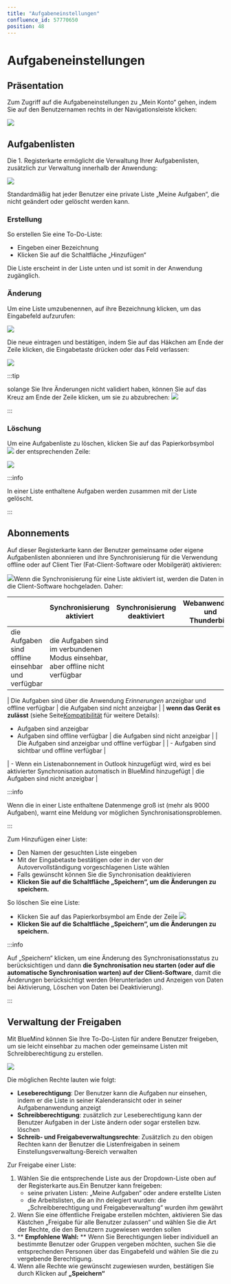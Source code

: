 ```yaml
---
title: "Aufgabeneinstellungen"
confluence_id: 57770650
position: 48
---
```

# Aufgabeneinstellungen


## Präsentation

Zum Zugriff auf die Aufgabeneinstellungen zu „Mein Konto“ gehen, indem Sie auf den Benutzernamen rechts in der Navigationsleiste klicken:

![](../../attachments/57770060/57770071.png)


## Aufgabenlisten

Die 1. Registerkarte ermöglicht die Verwaltung Ihrer Aufgabenlisten, zusätzlich zur Verwaltung innerhalb der Anwendung:

![](../../attachments/57770650/57770663.png)

Standardmäßig hat jeder Benutzer eine private Liste „Meine Aufgaben“, die nicht geändert oder gelöscht werden kann.

### Erstellung

So erstellen Sie eine To-Do-Liste:

- Eingeben einer Bezeichnung
- Klicken Sie auf die Schaltfläche „Hinzufügen“


Die Liste erscheint in der Liste unten und ist somit in der Anwendung zugänglich.

### Änderung

Um eine Liste umzubenennen, auf ihre Bezeichnung klicken, um das Eingabefeld aufzurufen:

![](../../attachments/57770650/57770661.png)

Die neue eintragen und bestätigen, indem Sie auf das Häkchen am Ende der Zeile klicken, die Eingabetaste drücken oder das Feld verlassen:

![](../../attachments/57770650/57770659.png)


:::tip

solange Sie Ihre Änderungen nicht validiert haben, können Sie auf das Kreuz am Ende der Zeile klicken, um sie zu abzubrechen: ![](../../attachments/57770650/57770657.png)

:::

### Löschung

Um eine Aufgabenliste zu löschen, klicken Sie auf das Papierkorbsymbol  ![](../../attachments/57769989/69896481.png) der entsprechenden Zeile:

![](../../attachments/57770650/57770656.png)


:::info

In einer Liste enthaltene Aufgaben werden zusammen mit der Liste gelöscht.

:::

## Abonnements

Auf dieser Registerkarte kann der Benutzer gemeinsame oder eigene Aufgabenlisten abonnieren und ihre Synchronisierung für die Verwendung offline oder auf Client Tier (Fat-Client-Software oder Mobilgerät) aktivieren:

![](../../attachments/57770650/57770654.png)Wenn die Synchronisierung für eine Liste aktiviert ist, werden die Daten in die Client-Software hochgeladen. Daher:

|  | Synchronisierung aktiviert | Synchronisierung deaktiviert | Webanwendung und Thunderbird | EAS iOS | EAS (andere) | DAV | Outlook |
| --- | --- | --- | --- | --- | --- | --- | --- |
| die Aufgaben sind offline einsehbar und verfügbar | die Aufgaben sind im verbundenen Modus einsehbar, aber offline nicht verfügbar |
| 
Die Aufgaben sind über die Anwendung  *Erinnerungen* anzeigbar und offline verfügbar
 | die Aufgaben sind nicht anzeigbar |
| 
**wenn das Gerät es zulässt** (siehe Seite[Kompatibilität](/FAQ_Foire_aux_questions_/Compatibilité/) für weitere Details):
- Aufgaben sind anzeigbar
- Aufgaben sind offline verfügbar
 | 
die Aufgaben sind nicht anzeigbar
 |
| Die Aufgaben sind anzeigbar und offline verfügbar |
| - Aufgaben sind sichtbar und offline verfügbar | 


 | - Wenn ein Listenabonnement in Outlook hinzugefügt wird, wird es bei aktivierter Synchronisation automatisch in BlueMind hinzugefügt | die Aufgaben sind nicht anzeigbar |


:::info

Wenn die in einer Liste enthaltene Datenmenge groß ist (mehr als 9000 Aufgaben), warnt eine Meldung vor möglichen Synchronisationsproblemen.

:::

Zum Hinzufügen einer Liste:

- Den Namen der gesuchten Liste eingeben
- Mit der Eingabetaste bestätigen oder in der von der Autovervollständigung vorgeschlagenen Liste wählen
- Falls gewünscht können Sie die Synchronisation deaktivieren
- **Klicken Sie auf die Schaltfläche „Speichern“, um die Änderungen zu speichern.**


So löschen Sie eine Liste:

- Klicken Sie auf das Papierkorbsymbol am Ende der Zeile ![](../../attachments/57770650/57770664.png)
- **Klicken Sie auf die Schaltfläche „Speichern“, um die Änderungen zu speichern.**


:::info

Auf „Speichern“ klicken, um eine Änderung des Synchronisationsstatus zu berücksichtigen und dann **die Synchronisation neu starten (oder auf die automatische Synchronisation  warten) auf der Client-Software**, damit die Änderungen berücksichtigt werden (Herunterladen und Anzeigen von Daten bei Aktivierung, Löschen von Daten bei Deaktivierung).

:::

## Verwaltung der Freigaben

Mit BlueMind können Sie Ihre To-Do-Listen für andere Benutzer freigeben, um sie leicht einsehbar zu machen oder gemeinsame Listen mit Schreibberechtigung zu erstellen.

![](../../attachments/57770650/57770652.png)

Die möglichen Rechte lauten wie folgt:

- **Leseberechtigung**: Der Benutzer kann die Aufgaben nur einsehen, indem er die Liste in seiner Kalenderansicht oder in seiner Aufgabenanwendung anzeigt
- **Schreibberechtigung**: zusätzlich zur Leseberechtigung kann der Benutzer Aufgaben in der Liste ändern oder sogar erstellen bzw. löschen
- **Schreib- und Freigabeverwaltungsrechte**: Zusätzlich zu den obigen Rechten kann der Benutzer die Listenfreigaben in seinem Einstellungsverwaltung-Bereich verwalten


Zur Freigabe einer Liste:

1. Wählen Sie die entsprechende Liste aus der Dropdown-Liste oben auf der Registerkarte aus.Ein Benutzer kann freigeben:
    - seine privaten Listen: „Meine Aufgaben“ oder andere erstellte Listen
    - die Arbeitslisten, die an ihn delegiert wurden: die „Schreibberechtigung und Freigabeverwaltung“ wurden ihm gewährt
2. Wenn Sie eine öffentliche Freigabe erstellen möchten, aktivieren Sie das Kästchen „Freigabe für alle Benutzer zulassen“ und wählen Sie die Art der Rechte, die den Benutzern zugewiesen werden sollen
3. ** **Empfohlene Wahl:** ** Wenn Sie Berechtigungen lieber individuell an bestimmte Benutzer oder Gruppen vergeben möchten, suchen Sie die entsprechenden Personen über das Eingabefeld und wählen Sie die zu vergebende Berechtigung.
4. Wenn alle Rechte wie gewünscht zugewiesen wurden, bestätigen Sie durch Klicken auf **„Speichern“**


